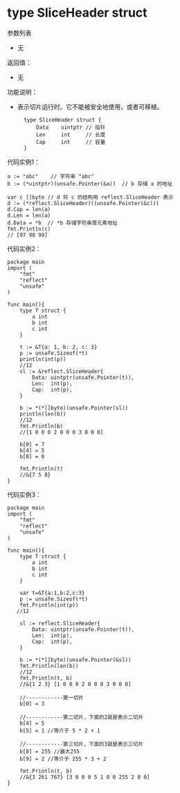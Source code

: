 # type SliceHeader struct
参数列表

- 无

返回值：

- 无

功能说明：

- 表示切片运行时。它不能被安全地使用，或者可移植。

		type SliceHeader struct {
			Data	uintptr	// 指针
			Len		int		// 长度
			Cap		int		// 容量
		}

代码实例1：

    a := "abc"    // 字符串 "abc"
    b := (*uintptr)(unsafe.Pointer(&a))  // b 存储 a 的地址
	
    var c []byte // d 将 c 的结构用 reflect.SliceHeader 表示
    d := (*reflect.SliceHeader)((unsafe.Pointer(&c)))
    d.Cap = len(a)
    d.Len = len(a)
    d.Data = *b  // *b 存储字符串首元素地址
    fmt.Println(c)
    // [97 98 99]

代码实例2：

	package main
	import (
		"fmt"
		"reflect"
		"unsafe"
	)
    
	func main(){
	    type T struct {
	        a int
	        b int
	        c int
	    }
		
	    t := &T{a: 1, b: 2, c: 3}
	    p := unsafe.Sizeof(*t)
	    println(int(p))
	    //12
	    sl := &reflect.SliceHeader{
	        Data: uintptr(unsafe.Pointer(t)),
	        Len:  int(p),
	        Cap:  int(p),
	    }
		
	    b := *(*[]byte)(unsafe.Pointer(sl))
	    println(len(b))
	    //12
	    fmt.Println(b)
		//[1 0 0 0 2 0 0 0 3 0 0 0]
		
	    b[0] = 7
	    b[4] = 5
	    b[8] = 8
		
	    fmt.Println(t)
		//&{7 5 8}
	}

代码实例3：

	package main
	import (
		"fmt"
		"reflect"
		"unsafe"
	)
	
	func main(){
		type T struct {
			a int
			b int
			c int
		}
		
		var t=&T{a:1,b:2,c:3}
		p := unsafe.Sizeof(*t)
		fmt.Println(int(p))
	   //12
		
	    sl := reflect.SliceHeader{
	        Data: uintptr(unsafe.Pointer(t)),
	        Len:  int(p),
	        Cap:  int(p),
	    }
		
	    b := *(*[]byte)(unsafe.Pointer(&sl))
	    fmt.Println(len(b))
	    //12
	    fmt.Println(t, b)
		//&{1 2 3} [1 0 0 0 2 0 0 0 3 0 0 0]
		
		//------------第一切片
		b[0] = 3
		
		//------------第二切片，下面的2就是表示二切片
		b[4] = 5
		b[5] = 1 //等介于 5 * 2 + 1
		
		//------------第三切片，下面的3就是表示三切片
		b[8] = 255 //最大255
		b[9] = 2 //等介于 255 * 3 + 2
		
		fmt.Println(t, b)
		//&{3 261 767} [3 0 0 0 5 1 0 0 255 2 0 0]
	}
